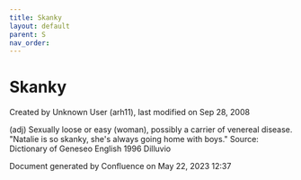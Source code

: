```yaml
---
title: Skanky
layout: default
parent: S
nav_order:
---
```


# Skanky

Created by  Unknown User (arh11), last modified on Sep 28, 2008

(adj) Sexually loose or easy (woman), possibly a carrier of venereal disease. &quot;Natalie is so skanky, she's always going home with boys.&quot; Source: Dictionary of Geneseo English 1996 Dilluvio

Document generated by Confluence on May 22, 2023 12:37


